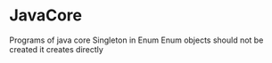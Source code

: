 # JavaCore
Programs of java core
Singleton in Enum 
Enum objects should not be created it creates directly
